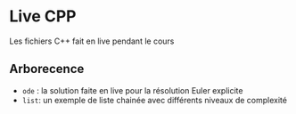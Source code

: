 # Live CPP

Les fichiers C++ fait en live pendant le cours

## Arborecence

- `ode` : la solution faite en live pour la résolution Euler explicite
- `list`: un exemple de liste chainée avec différents niveaux de complexité
